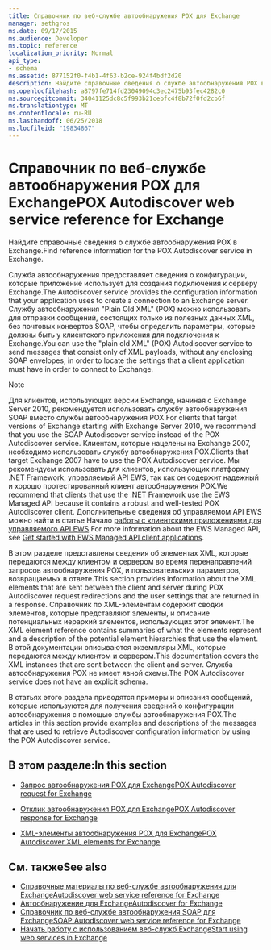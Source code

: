 ```yaml
---
title: Справочник по веб-службе автообнаружения POX для Exchange
manager: sethgros
ms.date: 09/17/2015
ms.audience: Developer
ms.topic: reference
localization_priority: Normal
api_type:
- schema
ms.assetid: 877152f0-f4b1-4f63-b2ce-924f4bdf2d20
description: Найдите справочные сведения о службе автообнаружения POX в Exchange.
ms.openlocfilehash: a8797fe714fd23049094c3ec2475b93fec4282c0
ms.sourcegitcommit: 34041125dc8c5f993b21cebfc4f8b72f0fd2cb6f
ms.translationtype: MT
ms.contentlocale: ru-RU
ms.lasthandoff: 06/25/2018
ms.locfileid: "19834867"
---
```

# <a name="pox-autodiscover-web-service-reference-for-exchange"></a><span data-ttu-id="28d43-103">Справочник по веб-службе автообнаружения POX для Exchange</span><span class="sxs-lookup"><span data-stu-id="28d43-103">POX Autodiscover web service reference for Exchange</span></span>

<span data-ttu-id="28d43-104">Найдите справочные сведения о службе автообнаружения POX в Exchange.</span><span class="sxs-lookup"><span data-stu-id="28d43-104">Find reference information for the POX Autodiscover service in Exchange.</span></span>
  
<span data-ttu-id="28d43-105">Служба автообнаружения предоставляет сведения о конфигурации, которые приложение использует для создания подключения к серверу Exchange.</span><span class="sxs-lookup"><span data-stu-id="28d43-105">The Autodiscover service provides the configuration information that your application uses to create a connection to an Exchange server.</span></span> <span data-ttu-id="28d43-106">Службу автообнаружения "Plain Old XML" (POX) можно использовать для отправки сообщений, состоящих только из полезных данных XML, без почтовых конвертов SOAP, чтобы определить параметры, которые должны быть у клиентского приложения для подключения к Exchange.</span><span class="sxs-lookup"><span data-stu-id="28d43-106">You can use the "plain old XML" (POX) Autodiscover service to send messages that consist only of XML payloads, without any enclosing SOAP envelopes, in order to locate the settings that a client application must have in order to connect to Exchange.</span></span>
  
> [!NOTE]
> <span data-ttu-id="28d43-107">Для клиентов, использующих версии Exchange, начиная с Exchange Server 2010, рекомендуется использовать службу автообнаружения SOAP вместо службы автообнаружения POX.</span><span class="sxs-lookup"><span data-stu-id="28d43-107">For clients that target versions of Exchange starting with Exchange Server 2010, we recommend that you use the SOAP Autodiscover service instead of the POX Autodiscover service.</span></span> <span data-ttu-id="28d43-108">Клиентам, которые нацелены на Exchange 2007, необходимо использовать службу автообнаружения POX.</span><span class="sxs-lookup"><span data-stu-id="28d43-108">Clients that target Exchange 2007 have to use the POX Autodiscover service.</span></span> <span data-ttu-id="28d43-109">Мы рекомендуем использовать для клиентов, использующих платформу .NET Framework, управляемый API EWS, так как он содержит надежный и хорошо протестированный клиент автообнаружения POX.</span><span class="sxs-lookup"><span data-stu-id="28d43-109">We recommend that clients that use the .NET Framework use the EWS Managed API because it contains a robust and well-tested POX Autodiscover client.</span></span> <span data-ttu-id="28d43-110">Дополнительные сведения об управляемом API EWS можно найти в статье Начало [работы с клиентскими приложениями для управляемого API EWS](http://msdn.microsoft.com/library/c2267733-6f4f-49e5-9614-1e4a24c3af1a%28Office.15%29.aspx).</span><span class="sxs-lookup"><span data-stu-id="28d43-110">For more information about the EWS Managed API, see [Get started with EWS Managed API client applications](http://msdn.microsoft.com/library/c2267733-6f4f-49e5-9614-1e4a24c3af1a%28Office.15%29.aspx).</span></span> 
  
<span data-ttu-id="28d43-111">В этом разделе представлены сведения об элементах XML, которые передаются между клиентом и сервером во время перенаправлений запросов автообнаружения POX, и пользовательских параметров, возвращаемых в ответе.</span><span class="sxs-lookup"><span data-stu-id="28d43-111">This section provides information about the XML elements that are sent between the client and server during POX Autodiscover request redirections and the user settings that are returned in a response.</span></span> <span data-ttu-id="28d43-112">Справочник по XML-элементам содержит сводки элементов, которые представляют элементы, и описание потенциальных иерархий элементов, использующих этот элемент.</span><span class="sxs-lookup"><span data-stu-id="28d43-112">The XML element reference contains summaries of what the elements represent and a description of the potential element hierarchies that use the element.</span></span> <span data-ttu-id="28d43-113">В этой документации описываются экземпляры XML, которые передаются между клиентом и сервером.</span><span class="sxs-lookup"><span data-stu-id="28d43-113">This documentation covers the XML instances that are sent between the client and server.</span></span> <span data-ttu-id="28d43-114">Служба автообнаружения POX не имеет явной схемы.</span><span class="sxs-lookup"><span data-stu-id="28d43-114">The POX Autodiscover service does not have an explicit schema.</span></span>
  
<span data-ttu-id="28d43-115">В статьях этого раздела приводятся примеры и описания сообщений, которые используются для получения сведений о конфигурации автообнаружения с помощью службы автообнаружения POX.</span><span class="sxs-lookup"><span data-stu-id="28d43-115">The articles in this section provide examples and descriptions of the messages that are used to retrieve Autodiscover configuration information by using the POX Autodiscover service.</span></span> 
  
## <a name="in-this-section"></a><span data-ttu-id="28d43-116">В этом разделе:</span><span class="sxs-lookup"><span data-stu-id="28d43-116">In this section</span></span>
<span data-ttu-id="28d43-117"><a name="bk_InThisSection"> </a></span><span class="sxs-lookup"><span data-stu-id="28d43-117"><a name="bk_InThisSection"> </a></span></span>

- [<span data-ttu-id="28d43-118">Запрос автообнаружения POX для Exchange</span><span class="sxs-lookup"><span data-stu-id="28d43-118">POX Autodiscover request for Exchange</span></span>](pox-autodiscover-request-for-exchange.md)
    
- [<span data-ttu-id="28d43-119">Отклик автообнаружения POX для Exchange</span><span class="sxs-lookup"><span data-stu-id="28d43-119">POX Autodiscover response for Exchange</span></span>](pox-autodiscover-response-for-exchange.md)
    
- [<span data-ttu-id="28d43-120">XML-элементы автообнаружения POX для Exchange</span><span class="sxs-lookup"><span data-stu-id="28d43-120">POX Autodiscover XML elements for Exchange</span></span>](pox-autodiscover-xml-elements-for-exchange.md)
    
## <a name="see-also"></a><span data-ttu-id="28d43-121">См. также</span><span class="sxs-lookup"><span data-stu-id="28d43-121">See also</span></span>

- [<span data-ttu-id="28d43-122">Справочные материалы по веб-службе автообнаружения для Exchange</span><span class="sxs-lookup"><span data-stu-id="28d43-122">Autodiscover web service reference for Exchange</span></span>](autodiscover-web-service-reference-for-exchange.md)
- [<span data-ttu-id="28d43-123">Автообнаружение для Exchange</span><span class="sxs-lookup"><span data-stu-id="28d43-123">Autodiscover for Exchange</span></span>](../exchange-web-services/autodiscover-for-exchange.md)   
- [<span data-ttu-id="28d43-124">Справочник по веб-службе автообнаружения SOAP для Exchange</span><span class="sxs-lookup"><span data-stu-id="28d43-124">SOAP Autodiscover web service reference for Exchange</span></span>](soap-autodiscover-web-service-reference-for-exchange.md)
- [<span data-ttu-id="28d43-125">Начать работу с использованием веб-служб Exchange</span><span class="sxs-lookup"><span data-stu-id="28d43-125">Start using web services in Exchange</span></span>](../exchange-web-services/start-using-web-services-in-exchange.md)
    

